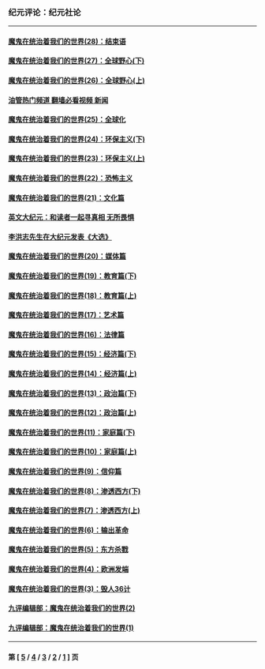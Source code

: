 ### 纪元评论：纪元社论
---
#### [魔鬼在统治着我们的世界(28)：结束语](../../pages/nsc422/n10936246.md?02270330) 
#### [魔鬼在统治着我们的世界(27)：全球野心(下)](../../pages/nsc422/n10928319.md?02270330) 
#### [魔鬼在统治着我们的世界(26)：全球野心(上)](../../pages/nsc422/n10900318.md?02270330) 
#### [油管热门频道 翻墙必看视频 新闻](ok?02270330)
#### [魔鬼在统治着我们的世界(25)：全球化](../../pages/nsc422/n10788205.md?02270330) 
#### [魔鬼在统治着我们的世界(24)：环保主义(下)](../../pages/nsc422/n10695307.md?02270330) 
#### [魔鬼在统治着我们的世界(23)：环保主义(上)](../../pages/nsc422/n10688613.md?02270330) 
#### [魔鬼在统治着我们的世界(22)：恐怖主义](../../pages/nsc422/n10614727.md?02270330) 
#### [魔鬼在统治着我们的世界(21)：文化篇](../../pages/nsc422/n10597706.md?02270330) 
#### [英文大纪元：和读者一起寻真相 无所畏惧](../../pages/nsc422/n12542027.md?02270330) 
#### [李洪志先生在大纪元发表《大选》](../../pages/nsc422/n12534746.md?02270330) 
#### [魔鬼在统治着我们的世界(20)：媒体篇](../../pages/nsc422/n10586579.md?02270330) 
#### [魔鬼在统治着我们的世界(19)：教育篇(下)](../../pages/nsc422/n10564808.md?02270330) 
#### [魔鬼在统治着我们的世界(18)：教育篇(上)](../../pages/nsc422/n10526970.md?02270330) 
#### [魔鬼在统治着我们的世界(17)：艺术篇](../../pages/nsc422/n10499093.md?02270330) 
#### [魔鬼在统治着我们的世界(16)：法律篇](../../pages/nsc422/n10485969.md?02270330) 
#### [魔鬼在统治着我们的世界(15)：经济篇(下)](../../pages/nsc422/n10469975.md?02270330) 
#### [魔鬼在统治着我们的世界(14)：经济篇(上)](../../pages/nsc422/n10457370.md?02270330) 
#### [魔鬼在统治着我们的世界(13)：政治篇(下)](../../pages/nsc422/n10448270.md?02270330) 
#### [魔鬼在统治着我们的世界(12)：政治篇(上)](../../pages/nsc422/n10444576.md?02270330) 
#### [魔鬼在统治着我们的世界(11)：家庭篇(下)](../../pages/nsc422/n10440961.md?02270330) 
#### [魔鬼在统治着我们的世界(10)：家庭篇(上)](../../pages/nsc422/n10435448.md?02270330) 
#### [魔鬼在统治着我们的世界(9)：信仰篇](../../pages/nsc422/n10432159.md?02270330) 
#### [魔鬼在统治着我们的世界(8)：渗透西方(下)](../../pages/nsc422/n10429603.md?02270330) 
#### [魔鬼在统治着我们的世界(7)：渗透西方(上)](../../pages/nsc422/n10426013.md?02270330) 
#### [魔鬼在统治着我们的世界(6)：输出革命](../../pages/nsc422/n10421536.md?02270330) 
#### [魔鬼在统治着我们的世界(5)：东方杀戮](../../pages/nsc422/n10417707.md?02270330) 
#### [魔鬼在统治着我们的世界(4)：欧洲发端](../../pages/nsc422/n10414890.md?02270330) 
#### [魔鬼在统治着我们的世界(3)：毁人36计](../../pages/nsc422/n10411583.md?02270330) 
#### [九评编辑部：魔鬼在统治着我们的世界(2)](../../pages/nsc422/n10410036.md?02270330) 
#### [九评编辑部：魔鬼在统治着我们的世界(1)](../../pages/nsc422/n10406825.md?02270330) 

---
#### 第 [ [5](./5.md?02270330) / [4](./4.md?02270330) / [3](./3.md?02270330) / [2](./2.md?02270330) / [1](./1.md?02270330) ] 页
